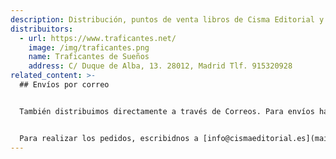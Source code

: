 ```yaml
---
description: Distribución, puntos de venta libros de Cisma Editorial y envíos por Correos.
distribuitors:
  - url: https://www.traficantes.net/
    image: /img/traficantes.png
    name: Traficantes de Sueños
    address: C/ Duque de Alba, 13. 28012, Madrid Tlf. 915320928
related_content: >-
  ## Envíos por correo


  También distribuimos directamente a través de Correos. Para envíos hasta 500 gr. el **envío ordinario** cuesta **2 euros** y mediante **correo certificado** (la entrega se garantiza mediante la firma del destinatario) **4 euros**. A partir de 500 gr. el **envío ordinario** tiene un coste de **4 euros** y mediante **correo certificado 7 euros**. Los pagos se efectuarán mediante transferencia bancaria.


  Para realizar los pedidos, escribidnos a [info@cismaeditorial.es](mailto:info@cismaeditorial.es)
---
```

